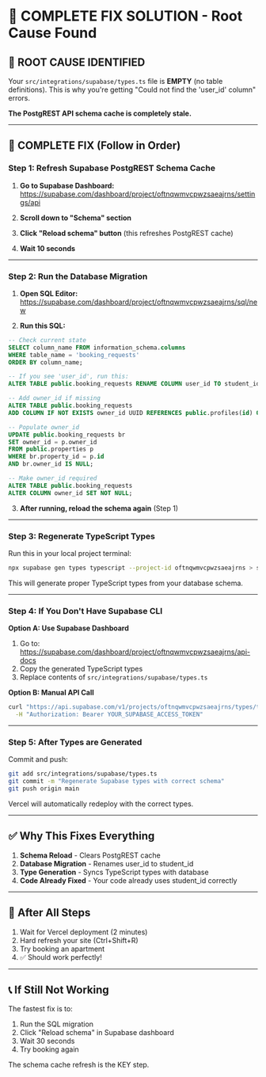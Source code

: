 # 🔧 COMPLETE FIX SOLUTION - Root Cause Found

## 🎯 ROOT CAUSE IDENTIFIED

Your `src/integrations/supabase/types.ts` file is **EMPTY** (no table definitions).
This is why you're getting "Could not find the 'user_id' column" errors.

**The PostgREST API schema cache is completely stale.**

---

## 🚀 COMPLETE FIX (Follow in Order)

### Step 1: Refresh Supabase PostgREST Schema Cache

1. **Go to Supabase Dashboard:**
   https://supabase.com/dashboard/project/oftnqwmvcpwzsaeajrns/settings/api

2. **Scroll down to "Schema" section**

3. **Click "Reload schema" button** (this refreshes PostgREST cache)

4. **Wait 10 seconds**

---

### Step 2: Run the Database Migration

1. **Open SQL Editor:**
   https://supabase.com/dashboard/project/oftnqwmvcpwzsaeajrns/sql/new

2. **Run this SQL:**

```sql
-- Check current state
SELECT column_name FROM information_schema.columns 
WHERE table_name = 'booking_requests' 
ORDER BY column_name;

-- If you see 'user_id', run this:
ALTER TABLE public.booking_requests RENAME COLUMN user_id TO student_id;

-- Add owner_id if missing
ALTER TABLE public.booking_requests 
ADD COLUMN IF NOT EXISTS owner_id UUID REFERENCES public.profiles(id) ON DELETE CASCADE;

-- Populate owner_id
UPDATE public.booking_requests br
SET owner_id = p.owner_id
FROM public.properties p
WHERE br.property_id = p.id
AND br.owner_id IS NULL;

-- Make owner_id required
ALTER TABLE public.booking_requests 
ALTER COLUMN owner_id SET NOT NULL;
```

3. **After running, reload the schema again** (Step 1)

---

### Step 3: Regenerate TypeScript Types

Run this in your local project terminal:

```bash
npx supabase gen types typescript --project-id oftnqwmvcpwzsaeajrns > src/integrations/supabase/types.ts
```

This will generate proper TypeScript types from your database schema.

---

### Step 4: If You Don't Have Supabase CLI

**Option A: Use Supabase Dashboard**

1. Go to: https://supabase.com/dashboard/project/oftnqwmvcpwzsaeajrns/api-docs
2. Copy the generated TypeScript types
3. Replace contents of `src/integrations/supabase/types.ts`

**Option B: Manual API Call**

```bash
curl "https://api.supabase.com/v1/projects/oftnqwmvcpwzsaeajrns/types/typescript" \
  -H "Authorization: Bearer YOUR_SUPABASE_ACCESS_TOKEN"
```

---

### Step 5: After Types are Generated

Commit and push:

```bash
git add src/integrations/supabase/types.ts
git commit -m "Regenerate Supabase types with correct schema"
git push origin main
```

Vercel will automatically redeploy with the correct types.

---

## ✅ Why This Fixes Everything

1. **Schema Reload** - Clears PostgREST cache
2. **Database Migration** - Renames user_id to student_id
3. **Type Generation** - Syncs TypeScript types with database
4. **Code Already Fixed** - Your code already uses student_id correctly

---

## 🧪 After All Steps

1. Wait for Vercel deployment (2 minutes)
2. Hard refresh your site (Ctrl+Shift+R)
3. Try booking an apartment
4. ✅ Should work perfectly!

---

## 📞 If Still Not Working

The fastest fix is to:

1. Run the SQL migration
2. Click "Reload schema" in Supabase dashboard 
3. Wait 30 seconds
4. Try booking again

The schema cache refresh is the KEY step.

